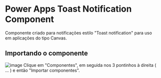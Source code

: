 # Power Apps Toast Notification Component
Componente criado para notificações estilo "Toast notification" para uso em aplicações do tipo Canvas.

## Importando o componente

![image](https://user-images.githubusercontent.com/47257185/182978197-18b6eb03-312b-46d3-a2ba-0c979ca64320.png)
Clique em "Componentes", em seguida nos 3 pontinhos à direita ( ... ) e então "Importar componentes".
